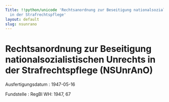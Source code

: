 ```yaml
---
Title: !!python/unicode 'Rechtsanordnung zur Beseitigung nationalsozialistischen Unrechts
  in der Strafrechtspflege'
layout: default
slug: nsunrano
---
```


# Rechtsanordnung zur Beseitigung nationalsozialistischen Unrechts in der Strafrechtspflege (NSUnrAnO)

Ausfertigungsdatum
:   1947-05-16

Fundstelle
:   RegBl WH: 1947, 67

